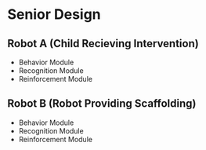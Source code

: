 # Senior Design

<h2>Robot A (Child Recieving Intervention)</h2>
<ul>
<li>Behavior Module</li>
<li>Recognition Module</li>
<li>Reinforcement Module</li>
</ul>
<h2>Robot B (Robot Providing Scaffolding)</h2>
<ul>
<li>Behavior Module</li>
<li>Recognition Module</li>
<li>Reinforcement Module</li>
</ul>